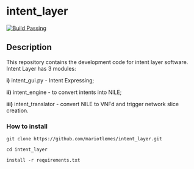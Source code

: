 # intent_layer

[![Build Passing](https://img.shields.io/badge/build-passing-brightgreen)](link_do_seu_build)

## Description

This repository contains the development code
for intent layer software. 
Intent Layer has 3 modules:

**i)** intent_gui.py - Intent Expressing;

**ii)** intent_engine - to convert intents into NILE;

**iii)** intent_translator - convert NILE to VNFd and trigger network slice creation.

### How to install
```
git clone https://github.com/mariotlemes/intent_layer.git
```

```
cd intent_layer
```

```
install -r requirements.txt
```